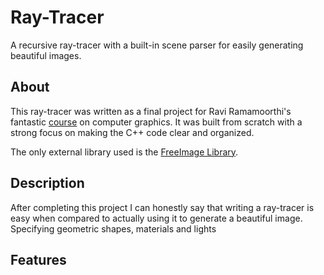 <!---
Image of beautiful header
--->

# Ray-Tracer

A recursive ray-tracer with a built-in scene parser for easily generating beautiful images.

<!---
<p align="center">
  <img src="https://github.com/diegomacario/Ray-Tracer/blob/master/readme_images/flower.gif"/>
  <p align="center">
    <em>You can make lots of cool things by squashing a few spheres and putting them together!</em>
  </p>
</p>
--->

## About

This ray-tracer was written as a final project for Ravi Ramamoorthi's fantastic [course](https://www.edx.org/course/computer-graphics-uc-san-diegox-cse167x-2) on computer graphics. It was built from scratch with a strong focus on making the C++ code clear and organized.

The only external library used is the [FreeImage Library](https://www.edx.org/course/computer-graphics-uc-san-diegox-cse167x-2).

## Description

After completing this project I can honestly say that writing a ray-tracer is easy when compared to actually using it to generate a beautiful image. Specifying geometric shapes, materials and lights 

## Features
